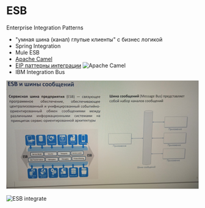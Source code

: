 # ESB

Enterprise Integration Patterns

- "умная шина (канал) глупые клиенты" с бизнес логикой
- Spring Integration
- Mule ESB
- [Apache Camel](https://habr.com/ru/company/naumen/blog/230265/)
- [EIP паттерны интеграции](https://habr.com/ru/company/naumen/blog/231861/)
![Apache Camel](../../img/pattern/integration/IMG_20220614_180741_1.jpg)
- IBM Integration Bus

![ESB](../../img/pattern/integration/IMG_20220614_180606.jpg)

![ESB integrate](../../img/pattern/integration/IMG_20220614_180629.jpg)
